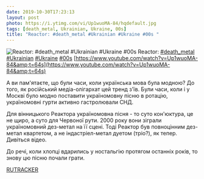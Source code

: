 ```yaml
---
date: 2019-10-30T17:23:13
layout: post
photo: https://i.ytimg.com/vi/Up1wuoMA-84/hqdefault.jpg
tags: [death_metal, Ukrainian, Ukraine, 00s]
title: "Reactor: #death_metal #Ukrainian #Ukraine #00s "
---
```

![Reactor: #death_metal #Ukrainian #Ukraine #00s ](https://i.ytimg.com/vi/Up1wuoMA-84/hqdefault.jpg)
Reactor: [#death_metal](/tags/#death_metal) [#Ukrainian](/tags/#Ukrainian) [#Ukraine](/tags/#Ukraine) [#00s](/tags/#00s) [https://www.youtube.com/watch?v=Up1wuoMA-84&amp;t=64s](https://www.youtube.com/watch?v=Up1wuoMA-84&amp;t=64s)

А ви пам&#39;ятаєте, що були часи, коли українська мова була модною? До того, як російський медіа-олігархат цей тренд з&#39;їв. Були часи, коли і у Москві було модно поставити україномовну пісню в ротацію, україномовні гурти активно гастролювали СНД.

Для вінницького Реактора україномовна пісня - то суто кон&#39;юктура, це не щиро, а суто для Червоної рути. 2000 року вони зіграли україномовний дез-метал на її сцені. Тоді Реактор був повноцінним дез-метал квартетом, а не індастріел-метал дуетом (тріо?), як тепер. Дивіться відео.

До речі, коли хлопці вдарились у ностальгію протягом останніх років, то знову цю пісню почали грати.

[RUTRACKER](https://rutracker.org/forum/viewtopic.php?t=4629108)